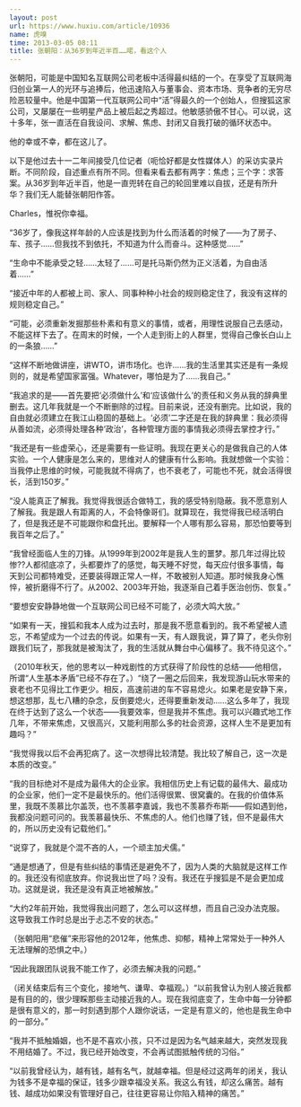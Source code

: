 ```yaml
---
layout: post
url: https://www.huxiu.com/article/10936
name: 虎嗅
time: 2013-03-05 08:11
title: 张朝阳：从36岁到年近半百……喏，看这个人
---
```

张朝阳，可能是中国知名互联网公司老板中活得最纠结的一个。在享受了互联网海归创业第一人的光环与追捧后，他迅速陷入与董事会、资本市场、竞争者的无穷尽险恶较量中。他是中国第一代互联网公司中“活”得最久的一个创始人，但搜狐这家公司，又屡屡在一些明星产品上被后起之秀超过。他敏感骄傲不甘心。可以说，这十多年，张一直活在自我设问、求解、焦虑、封闭又自我打破的循环状态中。

他的幸或不幸，都在这儿了。

以下是他过去十一二年间接受几位记者（呃恰好都是女性媒体人）的采访实录片断。不同阶段，自述重点有所不同。但看来看去都有两字：焦虑；三个字：求答案。从36岁到年近半百，他是一直兜转在自己的轮回里难以自拔，还是有所升华？我们无人能替张朝阳作答。

Charles，惟祝你幸福。

“36岁了，像我这样年龄的人应该是找到为什么而活着的时候了——为了房子、车、孩子……但我找不到依托，不知道为什么而奋斗。这种感觉……”

“生命中不能承受之轻……太轻了……可是托马斯仍然为正义活着，为自由活着……”

“接近中年的人都被上司、家人、同事种种小社会的规则稳定住了，我没有这样的规则稳定自己。”

“可能，必须重新发掘那些朴素和有意义的事情，或者，用理性说服自己去感动，不能这样下去了。在周末的时候，一个人走到街上的人群里，觉得自己像长白山上的一条狼……”

“这样不断地做讲座，讲WTO，讲市场化。也许……我的生活里其实还是有一条规则的，就是希望国家富强。Whatever，哪怕是为了……我自己。”

“我追求的是——首先要把‘必须做什么’和‘应该做什么’的责任和义务从我的辞典里删去。这几年我就是一个不断删除的过程。目前来说，还没有删完。比如说，我的自由就必须建立在我江山稳固的基础上。‘必须’二字还是在我的辞典里：我必须得从善如流，必须得处理各种‘政治’，各种管理方面的事情我必须得去掌控才行。”

“我还是有一些虚荣心，还是需要有一些证明。我现在更关心的是做我自己的人体实验。一个人健康是怎么来的，思维对人的健康有什么影响。我就想做一个实验：当我停止思维的时候，可能我就不得病了，也不衰老了，可能也不死，就会活得很长，活到150岁。”

“没人能真正了解我。我觉得我很适合做特工，我的感受特别隐蔽。我不愿意别人了解我。我是跟人有距离的人，不会特像哥们。就算现在，我觉得我已经活明白了，但是我还是不可能跟你和盘托出。要解释一个人哪有那么容易，那恐怕要等到我百年之后了。”

“我曾经面临人生的刀锋。从1999年到2002年是我人生的噩梦。那几年过得比较惨??人都彻底凉了，头都要炸了的感觉，每天睡不好觉，每天应付很多事情，每天到公司都特难受，还要装得跟正常人一样，不敢被别人知道。那时候我身心憔悴，被折磨得不行了。从2002、2003年开始，我逐渐自己着手医治创伤、恢复。”

“要想安安静静地做一个互联网公司已经不可能了，必须大鸣大放。”

“如果有一天，搜狐和我本人成为过去时，那是我不愿意看到的。我不希望被人遗忘，不希望成为一个过去的传说。如果有一天，有人跟我说，算了算了，老头你别跟我们玩了，那我就是被淘汰了，我的生活就从舞台中心偏移了。我不待见这个。”

（2010年秋天，他的思考以一种戏剧性的方式获得了阶段性的总结——他相信，所谓“人生基本矛盾”已经不存在了。）“绕了一圈之后回来，我发现游山玩水带来的衰老也不见得比工作更少。相反，高速前进的车不容易熄火。如果老是安静下来，想这想那，乱七八糟的杂念，反倒要熄火，还得要重新发动……这么多年了，我现在终于达到了这么一个状态——我要效率，但是我并不焦虑。我可以兴趣式地工作几年，不带来焦虑，又很高兴，又能利用那么多的社会资源，这样人生不是更加有趣吗？”

“我觉得我以后不会再犯病了。这一次想得比较清楚。我比较了解自己，这一次是本质的改变。”

“我的目标绝对不是成为最伟大的企业家。我相信历史上有记载的最伟大、最成功的企业家，他们一定不是最快乐的。他们活得很累、很窝囊的。在我的价值体系里，我既不羡慕比尔盖茨，也不羡慕李嘉诚，我也不羡慕乔布斯——假如遇到他，我都没问题可问的。我羡慕最快乐、不焦虑的人。他们也赚了钱，但不是最伟大的，所以历史没有记载他们。”

“说穿了，我就是个混不吝的人，一个顽主加犬儒。”

“通是想通了，但是有些纠结的事情还是避免不了，因为人类的大脑就是这样工作的。我还没有彻底放弃。你说我出世了吗？没有。我还在乎搜狐是不是会更加成功。这就是说，我还是没有真正地被解放。”

“大约2年前开始，我觉得我出问题了，怎么可以这样想，而且自己没办法克服。这导致我工作时总是出于忐忑不安的状态。”

（张朝阳用“悲催”来形容他的2012年，他焦虑、抑郁，精神上常常处于一种外人无法理解的恐惧之中。）

“因此我跟团队说我不能工作了，必须去解决我的问题。”

（闭关结束后有三个变化，接地气、谦卑、幸福观。）“以前我曾认为别人接近我都是有目的的，很少理睬那些主动接近我的人。现在我彻底变了，生命中每一分钟都是很有意义的，那一时刻遇到那个人跟你说话，一定是有意义的，他也是我生命中的一部分。”

“我并不抵触婚姻，也不是不喜欢小孩，只不过是因为名气越来越大，突然发现我不用结婚了。不过，我已经开始改变，不会再试图抵触传统的习俗。”

“以前我曾经认为，越有钱，越有名气，就越幸福。但是经过这两年的闭关，我认为钱多不是幸福的保证，钱多少跟幸福没关系。我这么有钱，却这么痛苦。越有钱、越成功如果没有管理好自己，往往更容易让你陷入精神的痛苦。”


